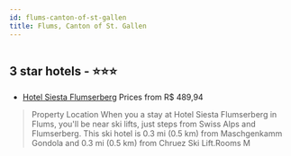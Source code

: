 ```yaml
---
id: flums-canton-of-st-gallen
title: Flums, Canton of St. Gallen
---
```


<center><img src="https://assets.cosmos-data.com/thumbnails/large/77/6c49415499bed285c5758bad364ae6ff/143001.jpg" alt="" /></center>


##  3 star hotels - ⭐️⭐️⭐️

-    [Hotel Siesta Flumserberg](https://www.hurb.com/br/aud/https://www.hurb.com/br/hotels/flums/hotel-siesta-flumserberg-HT-RAR8?cmp=18055) Prices from R$ 489,94
   > Property Location When you a stay at Hotel Siesta Flumserberg in Flums, you'll be near ski lifts, just steps from Swiss Alps and Flumserberg. This ski hotel is 0.3 mi (0.5 km) from Maschgenkamm Gondola and 0.3 mi (0.5 km) from Chruez Ski Lift.Rooms M

